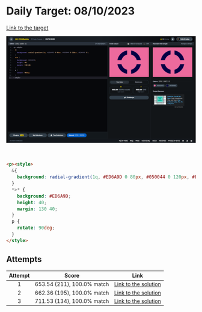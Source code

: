 # Daily Target: 08/10/2023

[Link to the target](https://cssbattle.dev/play/OVnv5gz2gykxoPZq7d6S)

![img](../images/target-solution/daily-target_2023-10-08.png)

<br>

```html
<p><style>
  &{
    background: radial-gradient(1q, #ED6A9D 0 80px, #050044 0 120px, #ED6A9D 0);
  }
  *>* {
    background: #ED6A9D;
    height: 40;
    margin: 130 40;
  }
  p {
    rotate: 90deg;
  }
</style>
```

## Attempts
| Attempt | Score | Link |
|:-:|:-:|:-:|
| 1 | 653.54 {211}, 100.0% match | [Link to the solution](../html/daily-target_2023-10-08_attempt-01.html) |
| 2 | 662.36 {195}, 100.0% match | [Link to the solution](../html/daily-target_2023-10-08_attempt-02.html) |
| 3 | 711.53 {134}, 100.0% match | [Link to the solution](../html/daily-target_2023-10-08_attempt-03.html) |